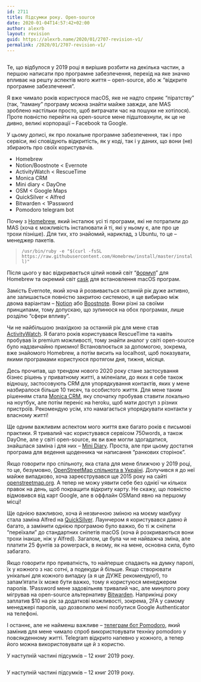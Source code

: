 ```yaml
---
id: 2711
title: Підсумки року. Open-source
date: 2020-01-04T14:57:42+02:00
author: alexrb
layout: revision
guid: https://alexrb.name/2020/01/2707-revision-v1/
permalink: /2020/01/2707-revision-v1/
---
```

<figure class="wp-block-image size-large"><img src="https://alexrb.name/wp-content/uploads/2020/01/g3143spo-1024x512.png" alt="" class="wp-image-2710" srcset="https://alexrb.name/wp-content/uploads/2020/01/g3143spo-1024x512.png 1024w, https://alexrb.name/wp-content/uploads/2020/01/g3143spo-300x150.png 300w, https://alexrb.name/wp-content/uploads/2020/01/g3143spo-768x384.png 768w, https://alexrb.name/wp-content/uploads/2020/01/g3143spo-700x350.png 700w, https://alexrb.name/wp-content/uploads/2020/01/g3143spo.png 1071w" sizes="(max-width: 1024px) 100vw, 1024px" /></figure> 

Те, що відбулося у 2019 році я вирішив розбити на декілька частин, а першою написати про програмне забезпечення, перехід на яке значно впливає на решту аспектів мого життя &#8211; open-source, або ж &#8220;відкрите програмне забезпечення&#8221;.

<!--more-->

Я вже чимало років користуюся macOS, яке не надто сприяє &#8220;піратству&#8221; (так, &#8220;ламану&#8221; програму можна знайти майже завжди, але MAS зроблено настільки просто, щоб витрачати час на пошуки не хотілося). Проте повністю перейти на open-source мене підштовхнули, як це не дивно, великі корпорації &#8211; Facebook та Google.

У цьому дописі, як про локальне програмне забезпечення, так і про сервіси, які сповідують відкритість, як у коді, так і у даних, що вони (не) збирають про своїх користувачів.

  * Homebrew 
  * Notion/Boostnote < Evernote
  * ActivityWatch < RescueTime
  * Monica CRM
  * Mini diary < DayOne
  * OSM < Google Maps
  * QuickSilver < Alfred
  * Bitwarden < 1Password
  * Pomodoro telegram bot

Почну з [Homebrew](https://brew.sh), який інсталює усі ті програми, які не потрапили до MAS (хоча є можливість інсталювати й ті, які у ньому є, але про це трохи пізніше). Для тих, хто знайомий, нариклад, з Ubuntu, то це &#8211; менеджер пакетів. 

<blockquote class="wp-block-quote">
  <p>
    <code>/usr/bin/ruby -e "$(curl -fsSL https://raw.githubusercontent.com/Homebrew/install/master/install)"</code>
  </p>
</blockquote>

Після цього у вас відкривається цілий новий світ &#8220;[формул](https://formulae.brew.sh/)&#8221; для Homebrew та окремий світ [cask](https://formulae.brew.sh/cask/) для встановлення macOS програм. 

Замість Evernote, який хоча й розвивається останній рік дуже активно, але залишається повністю закритою системою, я ще вибираю між двома варіантам &#8211; [Notion](http://notion.so/) або [Boostnote](https://github.com/BoostIO/Boostnote). Вони різні за своїми принципами, тому допускаю, що зупинюся на обох програмах, лише розділю &#8220;сфери впливу&#8221;.

Чи не найбільшою знахідкою за останній рік для мене став [ActivityWatch](https://activitywatch.net/). Я багато років користувався RescueTime та навіть пробував їх premium можливості, тому знайти аналог у світі open-source було надзвичайно приємно! Встановлюється за допомогою, зокрема, вже знайомого Homebrew, а потім висить на localhost, щоб показувати, якими програмами користуюся протягом дня, тижня, місяця.

Десь прочитав, що трендом нового 2020 року стане застосування бізнес рішень у приватному житті, а міленіали, до яких я себе також відношу, застосовують CRM для упорядкування контактів, яких у мене назбиралося більше 10 тисяч, та особистого життя. Для мене таким рішенням стала [Monica CRM](https://www.monicahq.com/), яку спочатку пробував ставити локально на ноутбук, але потім переніс на heroku, щоб мати доступ з різних пристроїв. Рекомендую усім, хто намагається упорядкувати контакти у власному житті!

Ще одним важливим аспектом мого життя вже багато років є письмові практики. Я тривалий час користувався сервісом 750words, а також DayOne, але у світі open-source, як ви вже могли здогадатися, знайшлася заміна і для них &#8211; [Mini Diary](https://github.com/samuelmeuli/mini-diary/). Проста, але при цьому достатня програма для ведення щоденника чи написання &#8220;ранкових сторінок&#8221;.

Якщо говорити про спільноту, яка стала для мене ближчою у 2019 році, то це, безумовно, [OpenStreetMap спільнота в Україні](http://openstreetmap.org.ua). Долучився я до неї майже випадково, хоча зареєструвався ще 2015 року на сайті [openstreetmap.org](http://openstreetmap.org). А тепер не можу уявити себе без однієї чи кількох правок на день, щоб покращити відкриту карту. Не скажу, що повністю відмовився від карт Google, але в оффлайн OSMand явно на першому місці!

Ще однією важливою, хоча й незвичною зміною на моєму макбуку стала заміна Alfred на [QuickSilver](https://qsapp.com). Лаунчером я користувався давно й багато, а замінити однією програмою було важко, бо ті ж сніпети &#8220;переїхали&#8221; до стандартних сніпетів macOS (хоча й розкриваються вони трохи інакше, ніж у Alfred). Загалом, це була чи не найважча зміна, але платити 25 фунтів за powerpack, в якому, як на мене, основна сила, було забагато.

Якщо говорити про приватність, то найперше спадають на думку паролі, їх у кожного з нас сотні, а подекуди й більше. Якщо створювати унікальні для кожного випадку (а я це ДУЖЕ рекомендую!), то запам&#8217;ятати їх може бути важко, тому я користуюся менеджером паролів. 1Password мене задовільняв тривалий час, але минулого року мігрував на open-source альтернативу [Bitwarden](http://bitwarden.com/). Наприкінці року заплатив $10 на рік за додаткові можливості, зокрема, 2FA у самому менеджері паролів, що дозволило мені позбутися Google Authenticator на телефоні. 

І останнє, але не найменш важливе &#8211; [телеграм бот Pomodoro](http://t.me/pomodoro_timer_bot), який замінив для мене чимало спроб використовувати техніку pomodoro у повсякденному житті. Telegram відкрито напевно у кожного, а тепер його можна використовувати ще й з користю. 

У наступній частині підсумків &#8211; 12 книг 2019 року.<figure class="wp-block-image size-large">

<img src="https://alexrb.name/wp-content/uploads/2020/01/image-1024x341.png" alt="" class="wp-image-2709" srcset="https://alexrb.name/wp-content/uploads/2020/01/image-1024x341.png 1024w, https://alexrb.name/wp-content/uploads/2020/01/image-300x100.png 300w, https://alexrb.name/wp-content/uploads/2020/01/image-768x256.png 768w, https://alexrb.name/wp-content/uploads/2020/01/image-700x233.png 700w, https://alexrb.name/wp-content/uploads/2020/01/image.png 1440w" sizes="(max-width: 1024px) 100vw, 1024px" /> </figure> 

У наступній частині підсумків &#8211; 12 книг 2019 року.